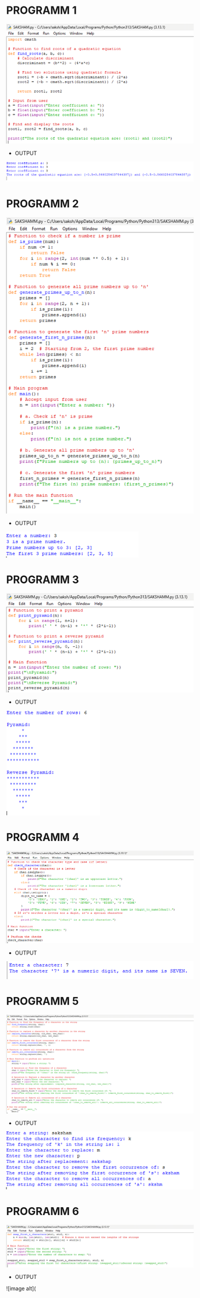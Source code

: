 # PROGRAMM 1

![image alt](https://github.com/saksham142/PRACTICALS/blob/abd5cc1b2747c3b9904dd34b1e17e5374fea8cbe/Screenshot%202024-12-26%20203512.png)

- OUTPUT

![image alt](https://github.com/saksham142/PRACTICALS/blob/a92a3e02d54bb7eb8e708bd645340c6e6b73a6a8/Screenshot%202024-12-26%20203539.png)

# PROGRAMM 2

![image alt](https://github.com/saksham142/PRACTICALS/blob/6d4a97a38f6ad156b0019e9f6dcb46ded2aec071/Screenshot%202024-12-26%20210016.png)

- OUTPUT

![image alt](https://github.com/saksham142/PRACTICALS/blob/9a04c6cddc1d8481d9d057e01ce46ae90ec4d295/Screenshot%202024-12-26%20210029.png)

# PROGRAMM 3

![image alt](https://github.com/saksham142/PRACTICALS/blob/ab8e27e53f2c1de4b77a77074ae0a46248e53761/Screenshot%202024-12-26%20210810.png)

- OUTPUT

![image alt](https://github.com/saksham142/PRACTICALS/blob/7c94a93a1ea09976857a6b6d1305ba2ff66f7acd/Screenshot%202024-12-26%20210822.png)

# PROGRAMM 4

![image alt](https://github.com/saksham142/PRACTICALS/blob/5aad3de57b56e3dccdbb3c78f0b61a8e6446be68/Screenshot%202024-12-26%20211810.png)

- OUTPUT

![image alt](https://github.com/saksham142/PRACTICALS/blob/e55cbc96f2c7873419164a63fec8ab9b1b04b53f/Screenshot%202024-12-26%20211826.png)

# PROGRAMM 5

![image alt](https://github.com/saksham142/PRACTICALS/blob/20239bd9d04c76101d70677da96c2af1e940f7ca/Screenshot%202024-12-26%20212335.png)

- OUTPUT

![image alt](https://github.com/saksham142/PRACTICALS/blob/028aea5159c031e214f99718446b403089ac73b4/Screenshot%202024-12-26%20212457.png)

# PROGRAMM 6 

![image alt](https://github.com/saksham142/PRACTICALS/blob/b46e7c7ea3dc9fb2bc044157b67e99903e7b931d/Screenshot%202024-12-26%20213740.png)

- OUTPUT

![image alt](
